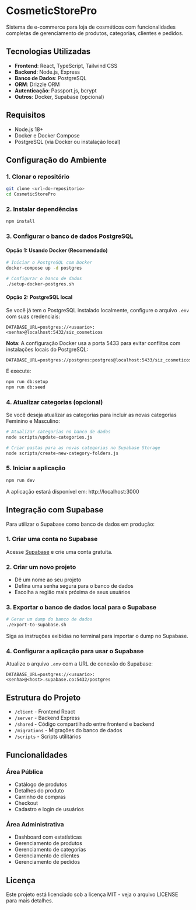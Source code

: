 # CosmeticStorePro

Sistema de e-commerce para loja de cosméticos com funcionalidades completas de gerenciamento de produtos, categorias, clientes e pedidos.

## Tecnologias Utilizadas

- **Frontend**: React, TypeScript, Tailwind CSS
- **Backend**: Node.js, Express
- **Banco de Dados**: PostgreSQL
- **ORM**: Drizzle ORM
- **Autenticação**: Passport.js, bcrypt
- **Outros**: Docker, Supabase (opcional)

## Requisitos

- Node.js 18+
- Docker e Docker Compose
- PostgreSQL (via Docker ou instalação local)

## Configuração do Ambiente

### 1. Clonar o repositório

```bash
git clone <url-do-repositorio>
cd CosmeticStorePro
```

### 2. Instalar dependências

```bash
npm install
```

### 3. Configurar o banco de dados PostgreSQL

#### Opção 1: Usando Docker (Recomendado)

```bash
# Iniciar o PostgreSQL com Docker
docker-compose up -d postgres

# Configurar o banco de dados
./setup-docker-postgres.sh
```

#### Opção 2: PostgreSQL local

Se você já tem o PostgreSQL instalado localmente, configure o arquivo `.env` com suas credenciais:

```
DATABASE_URL=postgres://<usuario>:<senha>@localhost:5432/siz_cosmeticos
```

**Nota**: A configuração Docker usa a porta 5433 para evitar conflitos com instalações locais do PostgreSQL:

```
DATABASE_URL=postgres://postgres:postgres@localhost:5433/siz_cosmeticos
```

E execute:

```bash
npm run db:setup
npm run db:seed
```

### 4. Atualizar categorias (opcional)

Se você deseja atualizar as categorias para incluir as novas categorias Feminino e Masculino:

```bash
# Atualizar categorias no banco de dados
node scripts/update-categories.js

# Criar pastas para as novas categorias no Supabase Storage
node scripts/create-new-category-folders.js
```

### 5. Iniciar a aplicação

```bash
npm run dev
```

A aplicação estará disponível em: http://localhost:3000

## Integração com Supabase

Para utilizar o Supabase como banco de dados em produção:

### 1. Criar uma conta no Supabase

Acesse [Supabase](https://supabase.com) e crie uma conta gratuita.

### 2. Criar um novo projeto

- Dê um nome ao seu projeto
- Defina uma senha segura para o banco de dados
- Escolha a região mais próxima de seus usuários

### 3. Exportar o banco de dados local para o Supabase

```bash
# Gerar um dump do banco de dados
./export-to-supabase.sh
```

Siga as instruções exibidas no terminal para importar o dump no Supabase.

### 4. Configurar a aplicação para usar o Supabase

Atualize o arquivo `.env` com a URL de conexão do Supabase:

```
DATABASE_URL=postgres://<usuario>:<senha>@<host>.supabase.co:5432/postgres
```

## Estrutura do Projeto

- `/client` - Frontend React
- `/server` - Backend Express
- `/shared` - Código compartilhado entre frontend e backend
- `/migrations` - Migrações do banco de dados
- `/scripts` - Scripts utilitários


## Funcionalidades

### Área Pública
- Catálogo de produtos
- Detalhes do produto
- Carrinho de compras
- Checkout
- Cadastro e login de usuários

### Área Administrativa
- Dashboard com estatísticas
- Gerenciamento de produtos
- Gerenciamento de categorias
- Gerenciamento de clientes
- Gerenciamento de pedidos

## Licença

Este projeto está licenciado sob a licença MIT - veja o arquivo LICENSE para mais detalhes.
